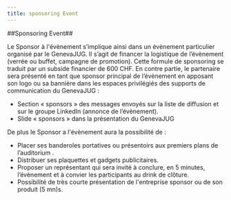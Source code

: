 ```yaml
---
title: sponsoring Event
---
```


##Sponsoring Event##

Le Sponsor à l'évènement s’implique ainsi dans un évènement particulier organisé par le GenevaJUG. Il s’agit de
financer la logistique de l’évènement (verrée ou buffet, campagne de promotion). Cette formule de sponsoring se
traduit par un subside financier de 600 CHF. En contre partie, le partenaire sera présenté en tant que sponsor
principal de l’évènement en apposant son logo ou sa bannière dans les espaces privilégiés des supports de
communication du GenevaJUG :
* Section « sponsors » des messages envoyés sur la liste de diffusion et sur le groupe LinkedIn (annonce de l’évènement).
* Slide « sponsors » dans la présentation du GenevaJUG

De plus le Sponsor a l'évènement aura la possibilité de :

* Placer ses banderoles portatives ou présentoirs aux premiers plans de  l’auditorium .
* Distribuer ses plaquettes et gadgets publicitaires.
* Proposer un représentant qui sera invité à conclure, en 5 minutes, l’évènement et à convier les participants au drink de clôture.
* Possibilité de très courte présentation de l'entreprise sponsor ou de son produit (5 mn)s.
